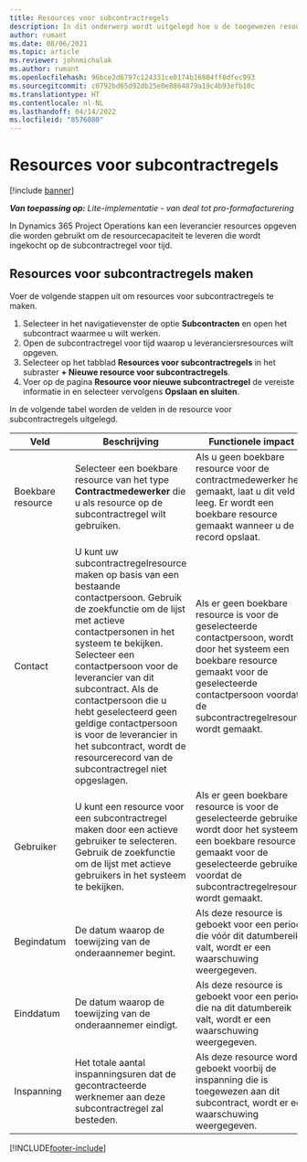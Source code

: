 ```yaml
---
title: Resources voor subcontractregels
description: In dit onderwerp wordt uitgelegd hoe u de toegewezen resources opgeeft die door de leverancier worden geleverd voor een specifieke subcontractregel voor tijd.
author: rumant
ms.date: 08/06/2021
ms.topic: article
ms.reviewer: johnmichalak
ms.author: rumant
ms.openlocfilehash: 96bce2d6797c124331ce0174b16804ff8dfec993
ms.sourcegitcommit: c0792bd65d92db25e0e8864879a19c4b93efb10c
ms.translationtype: HT
ms.contentlocale: nl-NL
ms.lasthandoff: 04/14/2022
ms.locfileid: "8576080"
---
```

# <a name="subcontract-line-resources"></a>Resources voor subcontractregels

[!include [banner](../../includes/dataverse-preview.md)]

_**Van toepassing op:** Lite-implementatie - van deal tot pro-formafacturering_

In Dynamics 365 Project Operations kan een leverancier resources opgeven die worden gebruikt om de resourcecapaciteit te leveren die wordt ingekocht op de subcontractregel voor tijd.

## <a name="create-subcontract-line-resources"></a>Resources voor subcontractregels maken

Voer de volgende stappen uit om resources voor subcontractregels te maken.

1. Selecteer in het navigatievenster de optie **Subcontracten** en open het subcontract waarmee u wilt werken.
2. Open de subcontractregel voor tijd waarop u leveranciersresources wilt opgeven.
3. Selecteer op het tabblad **Resources voor subcontractregels** in het subraster **+ Nieuwe resource voor subcontractregels**.
4. Voer op de pagina **Resource voor nieuwe subcontractregel** de vereiste informatie in en selecteer vervolgens **Opslaan en sluiten**.

In de volgende tabel worden de velden in de resource voor subcontractregels uitgelegd.

| Veld | Beschrijving | Functionele impact |
| ----- | ----------- | ----------------- |
| Boekbare resource | Selecteer een boekbare resource van het type **Contractmedewerker** die u als resource op de subcontractregel wilt gebruiken.| Als u geen boekbare resource voor de contractmedewerker hebt gemaakt, laat u dit veld leeg. Er wordt een boekbare resource gemaakt wanneer u de record opslaat.  |
| Contact | U kunt uw subcontractregelresource maken op basis van een bestaande contactpersoon. Gebruik de zoekfunctie om de lijst met actieve contactpersonen in het systeem te bekijken. Selecteer een contactpersoon voor de leverancier van dit subcontract. Als de contactpersoon die u hebt geselecteerd geen geldige contactpersoon is voor de leverancier in het subcontract, wordt de resourcerecord van de subcontractregel niet opgeslagen.| Als er geen boekbare resource is voor de geselecteerde contactpersoon, wordt door het systeem een boekbare resource gemaakt voor de geselecteerde contactpersoon voordat de subcontractregelresource wordt gemaakt. |
| Gebruiker | U kunt een resource voor een subcontractregel maken door een actieve gebruiker te selecteren. Gebruik de zoekfunctie om de lijst met actieve gebruikers in het systeem te bekijken.| Als er geen boekbare resource is voor de geselecteerde gebruiker, wordt door het systeem een boekbare resource gemaakt voor de geselecteerde gebruiker voordat de subcontractregelresource wordt gemaakt. |
| Begindatum | De datum waarop de toewijzing van de onderaannemer begint.| Als deze resource is geboekt voor een periode die vóór dit datumbereik valt, wordt er een waarschuwing weergegeven. |
| Einddatum | De datum waarop de toewijzing van de onderaannemer eindigt.| Als deze resource is geboekt voor een periode die na dit datumbereik valt, wordt er een waarschuwing weergegeven. |
| Inspanning | Het totale aantal inspanningsuren dat de gecontracteerde werknemer aan deze subcontractregel zal besteden.| Als deze resource wordt geboekt voorbij de inspanning die is toegewezen aan dit subcontract, wordt er een waarschuwing weergegeven. |


[!INCLUDE[footer-include](../../includes/footer-banner.md)]
